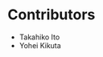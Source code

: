 # Contributors

* Takahiko Ito<takahiko03 _at_ gmail.com>
* Yohei Kikuta<diracdiego _at_ gmail.com>
